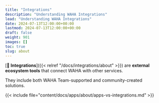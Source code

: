 ```yaml
---
title: "Integrations"
description: "Understanding WAHA Integrations"
lead: "Understanding WAHA Integrations"
date: 2024-07-13T12:00:00+00:00
lastmod: 2024-07-13T12:00:00+00:00
draft: false
weight: 901
images: []
toc: true
slug: about
---
```


[**🔌 Integrations**]({{< relref "/docs/integrations/about" >}})
are **external ecosystem tools** that connect WAHA with other services.

They include both WAHA Team-supported and community-created solutions.

{{< include file="content/docs/apps/about/apps-vs-integrations.md" >}}
